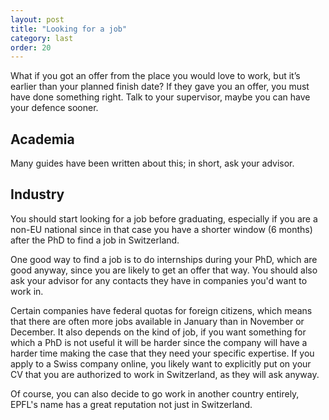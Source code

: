 ```yaml
---
layout: post
title: "Looking for a job"
category: last
order: 20
---
```


What if you got an offer from the place you would love to work, but it’s earlier than your planned finish date?
If they gave you an offer, you must have done something right. Talk to your supervisor, maybe you can have your defence sooner.

## Academia

Many guides have been written about this; in short, ask your advisor.


## Industry

You should start looking for a job before graduating, especially if you are a non-EU national since in that case you have a shorter window (6 months) after the PhD to find a job in Switzerland.

One good way to find a job is to do internships during your PhD, which are good anyway, since you are likely to get an offer that way.
You should also ask your advisor for any contacts they have in companies you'd want to work in.

Certain companies have federal quotas for foreign citizens, which means that there are often more jobs available in January than in November or December.
It also depends on the kind of job, if you want something for which a PhD is not useful it will be harder since the company will have a harder time making the case that they need your specific expertise.
If you apply to a Swiss company online, you likely want to explicitly put on your CV that you are authorized to work in Switzerland, as they will ask anyway.

Of course, you can also decide to go work in another country entirely, EPFL's name has a great reputation not just in Switzerland.

